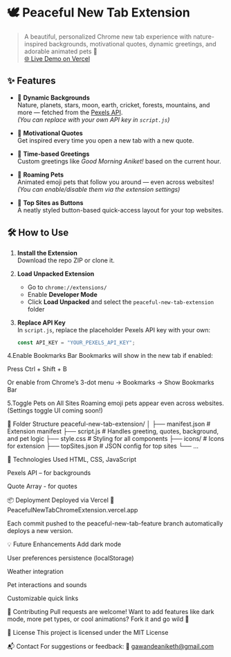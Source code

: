 # 🕊️ Peaceful New Tab Extension

> A beautiful, personalized Chrome new tab experience with nature-inspired backgrounds, motivational quotes, dynamic greetings, and adorable animated pets 🐾  
> [🌐 Live Demo on Vercel](https://peacefulnewtabchromeextension.vercel.app/)

## ✨ Features

- 🌄 **Dynamic Backgrounds**  
  Nature, planets, stars, moon, earth, cricket, forests, mountains, and more — fetched from the [Pexels API](https://www.pexels.com/api/).  
  *(You can replace with your own API key in `script.js`)*

- 💬 **Motivational Quotes**  
  Get inspired every time you open a new tab with a new quote.

- 👋 **Time-based Greetings**  
  Custom greetings like *Good Morning Aniket!* based on the current hour.

- 🐶 **Roaming Pets**  
  Animated emoji pets that follow you around — even across websites!  
  *(You can enable/disable them via the extension settings)*

- 📌 **Top Sites as Buttons**  
  A neatly styled button-based quick-access layout for your top websites.


## 🛠️ How to Use

1. **Install the Extension**  
   Download the repo ZIP or clone it.

2. **Load Unpacked Extension**  
   - Go to `chrome://extensions/`  
   - Enable **Developer Mode**  
   - Click **Load Unpacked** and select the `peaceful-new-tab-extension` folder

3. **Replace API Key**  
   In `script.js`, replace the placeholder Pexels API key with your own:
   ```js
   const API_KEY = "YOUR_PEXELS_API_KEY";


4.Enable Bookmarks Bar
Bookmarks will show in the new tab if enabled:

Press Ctrl + Shift + B

Or enable from Chrome’s 3-dot menu → Bookmarks → Show Bookmarks Bar

5.Toggle Pets on All Sites
Roaming emoji pets appear even across websites.
(Settings toggle UI coming soon!)

📁 Folder Structure
peaceful-new-tab-extension/
│
├── manifest.json          # Extension manifest
├── script.js              # Handles greeting, quotes, background, and pet logic
├── style.css              # Styling for all components
├── icons/                 # Icons for extension
├── topSites.json          # JSON config for top sites
└── ...

🚀 Technologies Used
HTML, CSS, JavaScript

Pexels API – for backgrounds

Quote Array - for quotes

📦 Deployment
Deployed via Vercel
🔗 PeacefulNewTabChromeExtension.vercel.app

Each commit pushed to the peaceful-new-tab-feature branch automatically deploys a new version.

💡 Future Enhancements
 Add dark mode

 User preferences persistence (localStorage)

 Weather integration

 Pet interactions and sounds

 Customizable quick links

🙌 Contributing
Pull requests are welcome!
Want to add features like dark mode, more pet types, or cool animations? Fork it and go wild 🌟

📝 License
This project is licensed under the MIT License

📬 Contact
For suggestions or feedback:
📧 gawandeaniketh@gmail.com
